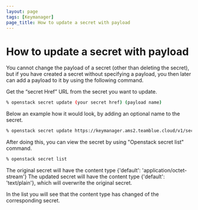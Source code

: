 ```yaml
---
layout: page
tags: [Keymanager]
page_title: How to update a secret with payload
---
```


# How to update a secret with payload

You cannot change the payload of a secret (other than deleting the secret), but if you have created a secret without specifying a payload, you then later can add a payload to it by using the following command.

Get the “secret Href” URL from the secret you want to update.

```bash
% openstack secret update (your secret href) (payload name)
```


Below an example how it would look, by adding an optional name to the secret.

```bash
% openstack secret update https://keymanager.ams2.teamblue.cloud/v1/secrets/efab91f4-9104-4274-8574-b61f82008846 test-updated
```

After doing this, you can view the secret by using "Openstack secret list"  command.

``` bash
% openstack secret list
```

The original secret will have the content type {'default': 'application/octet-stream'}
The updated secret will have the content type {'default': 'text/plain'}, which will overwrite the original secret.

In the list you will see that the content type has changed of the corresponding secret.
